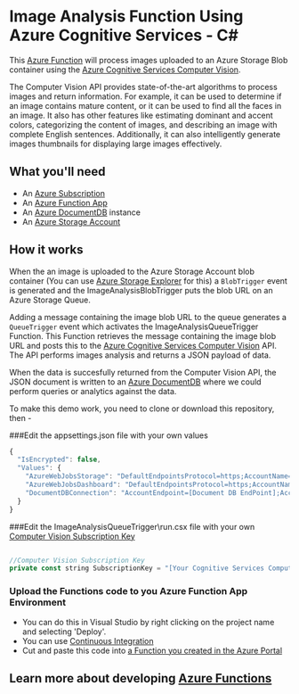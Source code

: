﻿# Image Analysis Function Using Azure Cognitive Services - C<span>#</span>

This [Azure Function](https://docs.microsoft.com/en-us/azure/azure-functions/functions-overview) will process images uploaded to an Azure Storage Blob container using the 
[Azure Cognitive Services Computer Vision](https://www.microsoft.com/cognitive-services/en-us/computer-vision-api). 

The Computer Vision API provides state-of-the-art algorithms to process images and return information. For example, it can be used to determine if an image contains mature 
content, or it can be used to find all the faces in an image. It also has other features like estimating dominant and accent colors, categorizing the content of images, 
and describing an image with complete English sentences. Additionally, it can also intelligently generate images thumbnails for displaying large images effectively.

## What you'll need

- An [Azure Subscription](https://azure.microsoft.com/en-gb/free/?&WT.srch=1&WT.mc_ID=SEM_Bing_UKAzureBG_)
- An [Azure Function App](https://docs.microsoft.com/en-us/azure/azure-functions/functions-overview)
- An [Azure DocumentDB](https://azure.microsoft.com/en-us/services/documentdb/) instance
- An [Azure Storage Account](https://azure.microsoft.com/en-gb/services/storage/)

## How it works

When the an image is uploaded to the Azure Storage Account blob container (You can use [Azure Storage Explorer](http://storageexplorer.com/) for this) a `BlobTrigger` event is generated and the ImageAnalysisBlobTrigger puts the blob URL on an Azure Storage Queue.

Adding a message containing the image blob URL to the queue generates a `QueueTrigger` event which activates the ImageAnalysisQueueTrigger Function. This Function retrieves the message containing the image blob URL and posts this to the 
[Azure Cognitive Services Computer Vision](https://www.microsoft.com/cognitive-services/en-us/computer-vision-api) API. The API performs images analysis and returns a JSON payload of data.

When the data is succesfully returned from the Computer Vision API, the JSON document is written to an [Azure DocumentDB](https://azure.microsoft.com/en-us/services/documentdb/) where we could perform queries or analytics against the data.

To make this demo work, you need to clone or download this repository, then - 

###Edit the appsettings.json file with your own values

```javascript
{
  "IsEncrypted": false,
  "Values": {
    "AzureWebJobsStorage": "DefaultEndpointsProtocol=https;AccountName=[StorageAccountName];AccountKey=[Storage Account Key];",
    "AzureWebJobsDashboard": "DefaultEndpointsProtocol=https;AccountName=[StorageAccountName];AccountKey=[Storage Account Key];",
    "DocumentDBConnection": "AccountEndpoint=[Document DB EndPoint];AccountKey=[Document DB Account Key];"
  }
}
```
###Edit the ImageAnalysisQueueTrigger\run.csx file with your own [Computer Vision Subscription Key](https://www.microsoft.com/cognitive-services/en-US/sign-up?ReturnUrl=/cognitive-services/en-us/subscriptions)
```javascript

//Computer Vision Subscription Key
private const string SubscriptionKey = "[Your Cognitive Services Computer Vision Subscription Key]";

```
### Upload the Functions code to you Azure Function App Environment
- You can do this in Visual Studio by right clicking on the project name and selecting 'Deploy'.
- You can use [Continuous Integration](https://docs.microsoft.com/en-us/azure/azure-functions/functions-continuous-deployment)
- Cut and paste this code into [a Function you created in the Azure Portal](https://docs.microsoft.com/en-us/azure/azure-functions/functions-create-first-azure-function-azure-portal)



## Learn more about developing [Azure Functions](https://docs.microsoft.com/en-us/azure/azure-functions/functions-reference)

